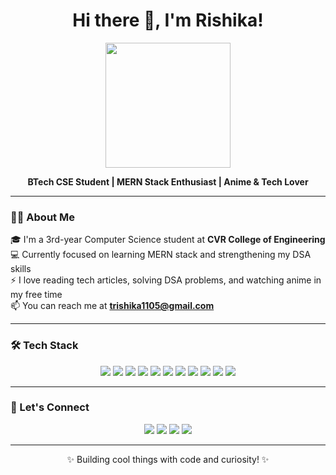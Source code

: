 <h1 align="center">Hi there 👋, I'm Rishika!</h1>
<p align="center">
  <img src="https://media2.giphy.com/media/v1.Y2lkPTc5MGI3NjExZ2pnbHFpdzQxaGZxNDJ6YzNjZnhueHlhbnVja3R0M2E2a2NqeGZuOSZlcD12MV9pbnRlcm5hbF9naWZfYnlfaWQmY3Q9cw/aIJDrOomj81MQZz2uO/giphy.gif" width="200" />
</p>

<p align="center">
  <b>BTech CSE Student | MERN Stack Enthusiast | Anime & Tech Lover</b>
</p>

---

### 👩‍💻 About Me

🎓 I'm a 3rd-year Computer Science student at **CVR College of Engineering**    
💻 Currently focused on learning MERN stack and strengthening my DSA skills    
⚡ I love reading tech articles, solving DSA problems, and watching anime in my free time  
📫 You can reach me at **trishika1105@gmail.com**  

---

### 🛠️ Tech Stack

<p align="center">
  <img src="https://img.shields.io/badge/Java-007396?style=for-the-badge&logo=java&logoColor=white"/>
  <img src="https://img.shields.io/badge/Python-3776AB?style=for-the-badge&logo=python&logoColor=white"/>
  <img src="https://img.shields.io/badge/JavaScript-F7DF1E?style=for-the-badge&logo=javascript&logoColor=black"/>
  <img src="https://img.shields.io/badge/React-20232A?style=for-the-badge&logo=react&logoColor=61DAFB"/>
  <img src="https://img.shields.io/badge/HTML5-E34F26?style=for-the-badge&logo=html5&logoColor=white"/>
  <img src="https://img.shields.io/badge/CSS3-1572B6?style=for-the-badge&logo=css3&logoColor=white"/>
  <img src="https://img.shields.io/badge/C-00599C?style=for-the-badge&logo=c&logoColor=white"/>
<img src="https://img.shields.io/badge/SQL-4479A1?style=for-the-badge&logo=postgresql&logoColor=white"/>
<img src="https://img.shields.io/badge/Power%20BI-F2C811?style=for-the-badge&logo=powerbi&logoColor=black"/>
<img src="https://img.shields.io/badge/Git-F05032?style=for-the-badge&logo=git&logoColor=white"/>
<img src="https://img.shields.io/badge/Firebase-FFCA28?style=for-the-badge&logo=firebase&logoColor=black"/>
</p>

---

### 🔗 Let's Connect

<p align="center">
  <a href="mailto:trishika1105@gmail.com"><img src="https://img.shields.io/badge/-Gmail-D14836?style=for-the-badge&logo=gmail&logoColor=white"></a>
  <a href="https://in.linkedin.com/in/teenati-rishika/"><img src="https://img.shields.io/badge/-LinkedIn-0077B5?style=for-the-badge&logo=linkedin&logoColor=white"></a>
  <a href="https://github.com/Trishi-05"><img src="https://img.shields.io/badge/-GitHub-181717?style=for-the-badge&logo=github&logoColor=white"></a>
    <a href="https://leetcode.com/trishi_05/"><img src="https://img.shields.io/badge/-LeetCode-FFA116?style=for-the-badge&logo=LeetCode&logoColor=black"></a>
</p>

---

<p align="center">✨ Building cool things with code and curiosity! ✨</p>
